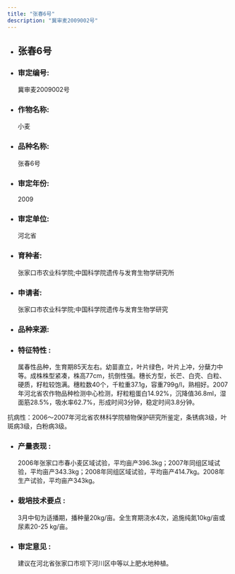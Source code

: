 ```yaml
---
title: "张春6号"
description: "冀审麦2009002号"
---
```

* ## 张春6号
* ###  审定编号:  
   冀审麦2009002号

*  ### 作物名称:  
   小麦

*   ###  品种名称: 
    张春6号

*   ### 审定年份: 
    2009

*   ### 审定单位:  
    河北省

*   ### 育种者:  
    张家口市农业科学院;中国科学院遗传与发育生物学研究所

*   ### 申请者:  
    张家口市农业科学院;中国科学院遗传与发育生物学研究

*   ### 品种来源:  
    

*   ### 特征特性 : 
    属春性品种，生育期85天左右。幼苗直立，叶片绿色，叶片上冲，分蘖力中等。成株株型紧凑，株高77cm，抗倒性强。穗长方型，长芒、白壳、白粒、硬质，籽粒较饱满。穗粒数40个，千粒重37.1g，容重799g/l，熟相好。2007年河北省农作物品种检测中心检测，籽粒粗蛋白14.92%，沉降值36.8ml，湿面筋28.5%，吸水率62.7%，形成时间3分钟，稳定时间3.8分钟。
抗病性：2006～2007年河北省农林科学院植物保护研究所鉴定，条锈病3级，叶斑病3级，白粉病3级。

*   ### 产量表现 : 
    2006年张家口市春小麦区域试验，平均亩产396.3kg；2007年同组区域试验，平均亩产343.3kg；2008年同组区域试验，平均亩产414.7kg。2008年生产试验，平均亩产343kg。

*   ### 栽培技术要点 : 
    3月中旬为适播期，播种量20kg/亩。全生育期浇水4次，追施纯氮10kg/亩或尿素20-25 kg/亩。

*   ### 审定意见 : 
    建议在河北省张家口市坝下河川区中等以上肥水地种植。
